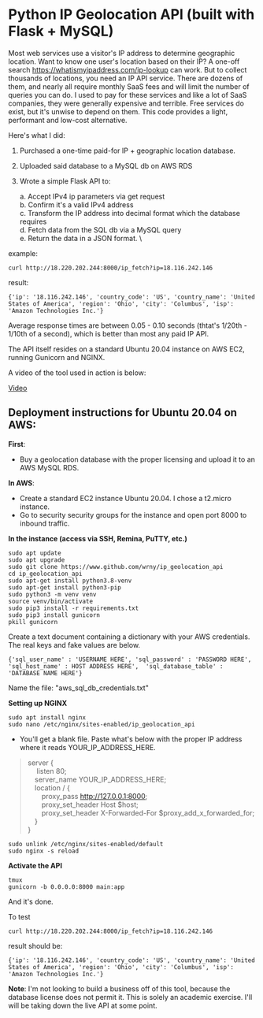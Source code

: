 # Python IP Geolocation API (built with Flask + MySQL)

Most web services use a visitor's IP address to determine geographic location. Want to know one user's location based on their IP? A one-off search https://whatismyipaddress.com/ip-lookup can work.  But to collect thousands of locations, you need an IP API service. There are dozens of them, and nearly all require monthly SaaS fees and will limit the number of queries you can do. I used to pay for these services and like a lot of SaaS companies, they were generally expensive and terrible. Free services do exist, but it's unwise to depend on them. This code provides a light, performant and low-cost alternative. 

Here's what I did:

1. Purchased a one-time paid-for IP + geographic location database.
2. Uploaded said database to a MySQL db on AWS RDS
3. Wrote a simple Flask API to:

	a. Accept IPv4 ip parameters via get request \
	b. Confirm it's a valid IPv4 address \
	c. Transform the IP address into decimal format which the database requires \
	d. Fetch data from the SQL db via a MySQL query \
	e. Return the data in a JSON format. \

example: 

`curl http://18.220.202.244:8000/ip_fetch?ip=18.116.242.146`

result:

`{'ip': '18.116.242.146', 'country_code': 'US', 'country_name': 'United States of America', 'region': 'Ohio', 'city': 'Columbus', 'isp': 'Amazon Technologies Inc.'} `

Average response times are between 0.05 - 0.10 seconds (thtat's 1/20th - 1/10th of a second), which is better than most any paid IP API. 

The API itself resides on a standard Ubuntu 20.04 instance on AWS EC2, running Gunicorn and NGINX. 

A video of the tool used in action is below:

[Video](https://drive.google.com/file/d/1ixz7utEgVPvY63bp7LYyV2I5yQWtXltA/view?usp=sharing "Video")

## Deployment instructions for Ubuntu 20.04 on AWS:

**First**:
* Buy a geolocation database with the proper licensing and upload it to an AWS MySQL RDS.

**In AWS**: 
* Create a standard EC2 instance Ubuntu 20.04. I chose a t2.micro instance.
* Go to security security groups for the instance and open port 8000 to inbound traffic.

**In the instance (access via SSH, Remina, PuTTY, etc.)**

`sudo apt update` \
`sudo apt upgrade` \
`sudo git clone https://www.github.com/wrny/ip_geolocation_api` \
`cd ip_geolocation_api` \
`sudo apt-get install python3.8-venv` \
`sudo apt-get install python3-pip` \
`sudo python3 -m venv venv` \
`source venv/bin/activate` \
`sudo pip3 install -r requirements.txt` \
`sudo pip3 install gunicorn` \
`pkill gunicorn`

Create a text document containing a dictionary with your AWS credentials. The real keys and fake values are below.

`{'sql_user_name' : 'USERNAME HERE', 'sql_password' : 'PASSWORD HERE', 'sql_host_name' : HOST ADDRESS HERE', 
'sql_database_table' : 'DATABASE NAME HERE'}`

Name the file: "aws_sql_db_credentials.txt"

**Setting up NGINX**

`sudo apt install nginx` \
`sudo nano /etc/nginx/sites-enabled/ip_geolocation_api`

* You'll get a blank file. Paste what's below with the proper IP address where it reads YOUR_IP_ADDRESS_HERE.

>server { \
>&emsp; listen 80; \
>&emsp;server_name YOUR_IP_ADDRESS_HERE; \
>&emsp;location / { \
>&emsp;&emsp;proxy_pass http://127.0.0.1:8000; \
>&emsp;&emsp;proxy_set_header Host $host; \
>&emsp;&emsp;proxy_set_header X-Forwarded-For $proxy_add_x_forwarded_for; \
>&emsp;} \
>}


`sudo unlink /etc/nginx/sites-enabled/default` \
`sudo nginx -s reload`

**Activate the API**

`tmux` \
`gunicorn -b 0.0.0.0:8000 main:app`

And it's done.

To test

`curl http://18.220.202.244:8000/ip_fetch?ip=18.116.242.146`

result should be:

`{'ip': '18.116.242.146', 'country_code': 'US', 'country_name': 'United States of America', 'region': 'Ohio', 'city': 'Columbus', 'isp': 'Amazon Technologies Inc.'}`

**Note**: I'm not looking to build a business off of this tool, because the database license does not permit it. This is solely an academic exercise. I'll will be taking down the live API at some point.
